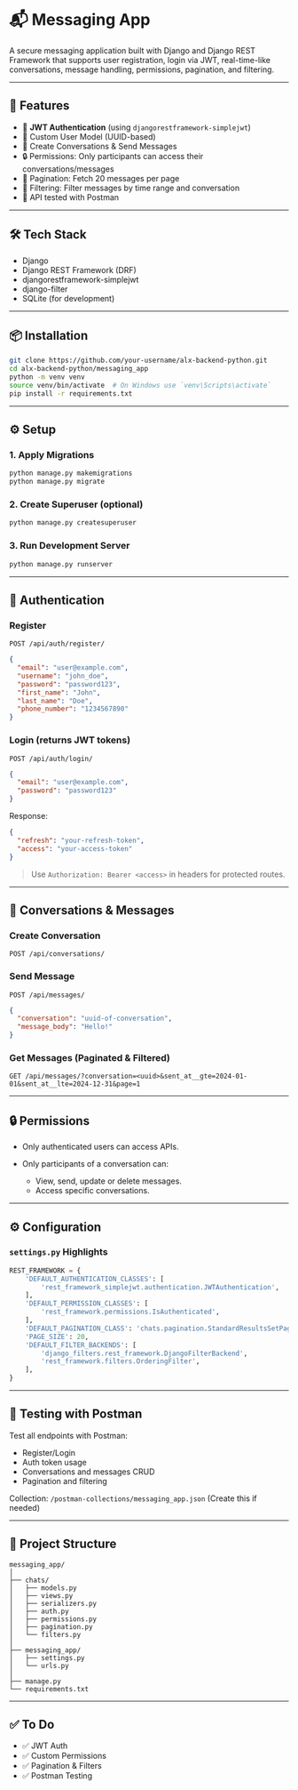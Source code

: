 # 📬 Messaging App

A secure messaging application built with Django and Django REST Framework that supports user registration, login via JWT, real-time-like conversations, message handling, permissions, pagination, and filtering.

---

## 🚀 Features

- 🔐 **JWT Authentication** (using `djangorestframework-simplejwt`)
- 👤 Custom User Model (UUID-based)
- 💬 Create Conversations & Send Messages
- 🔒 Permissions: Only participants can access their conversations/messages
- 📃 Pagination: Fetch 20 messages per page
- 🔎 Filtering: Filter messages by time range and conversation
- 🧪 API tested with Postman

---

## 🛠️ Tech Stack

- Django
- Django REST Framework (DRF)
- djangorestframework-simplejwt
- django-filter
- SQLite (for development)

---

## 📦 Installation

```bash
git clone https://github.com/your-username/alx-backend-python.git
cd alx-backend-python/messaging_app
python -m venv venv
source venv/bin/activate  # On Windows use `venv\Scripts\activate`
pip install -r requirements.txt
```

---

## ⚙️ Setup

### 1. Apply Migrations

```bash
python manage.py makemigrations
python manage.py migrate
```

### 2. Create Superuser (optional)

```bash
python manage.py createsuperuser
```

### 3. Run Development Server

```bash
python manage.py runserver
```

---

## 🔐 Authentication

### Register

`POST /api/auth/register/`

```json
{
  "email": "user@example.com",
  "username": "john_doe",
  "password": "password123",
  "first_name": "John",
  "last_name": "Doe",
  "phone_number": "1234567890"
}
```

### Login (returns JWT tokens)

`POST /api/auth/login/`

```json
{
  "email": "user@example.com",
  "password": "password123"
}
```

Response:

```json
{
  "refresh": "your-refresh-token",
  "access": "your-access-token"
}
```

> Use `Authorization: Bearer <access>` in headers for protected routes.

---

## 📩 Conversations & Messages

### Create Conversation

`POST /api/conversations/`

### Send Message

`POST /api/messages/`

```json
{
  "conversation": "uuid-of-conversation",
  "message_body": "Hello!"
}
```

### Get Messages (Paginated & Filtered)

`GET /api/messages/?conversation=<uuid>&sent_at__gte=2024-01-01&sent_at__lte=2024-12-31&page=1`

---

## 🔒 Permissions

- Only authenticated users can access APIs.
- Only participants of a conversation can:

  - View, send, update or delete messages.
  - Access specific conversations.

---

## ⚙️ Configuration

### `settings.py` Highlights

```python
REST_FRAMEWORK = {
    'DEFAULT_AUTHENTICATION_CLASSES': [
        'rest_framework_simplejwt.authentication.JWTAuthentication',
    ],
    'DEFAULT_PERMISSION_CLASSES': [
        'rest_framework.permissions.IsAuthenticated',
    ],
    'DEFAULT_PAGINATION_CLASS': 'chats.pagination.StandardResultsSetPagination',
    'PAGE_SIZE': 20,
    'DEFAULT_FILTER_BACKENDS': [
        'django_filters.rest_framework.DjangoFilterBackend',
        'rest_framework.filters.OrderingFilter',
    ],
}
```

---

## 🧪 Testing with Postman

Test all endpoints with Postman:

- Register/Login
- Auth token usage
- Conversations and messages CRUD
- Pagination and filtering

Collection: `/postman-collections/messaging_app.json` (Create this if needed)

---

## 📁 Project Structure

```
messaging_app/
│
├── chats/
│   ├── models.py
│   ├── views.py
│   ├── serializers.py
│   ├── auth.py
│   ├── permissions.py
│   ├── pagination.py
│   └── filters.py
│
├── messaging_app/
│   ├── settings.py
│   └── urls.py
│
├── manage.py
└── requirements.txt
```

---

## ✅ To Do

- ✅ JWT Auth
- ✅ Custom Permissions
- ✅ Pagination & Filters
- ✅ Postman Testing
